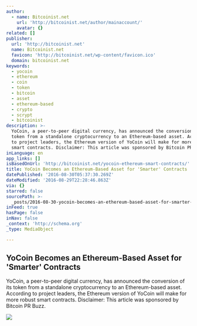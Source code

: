 ```yaml
---
author:
  - name: Bitcoinist.net
    url: 'http://bitcoinist.net/author/mainaccount/'
    avatar: {}
related: []
publisher:
  url: 'http://bitcoinist.net'
  name: Bitcoinist.net
  favicon: 'http://bitcoinist.net/wp-content/favicon.ico'
  domain: bitcoinist.net
keywords:
  - yocoin
  - ethereum
  - coin
  - token
  - bitcoin
  - asset
  - ethereum-based
  - crypto
  - scrypt
  - bitcoinist
description: >-
  YoCoin, a peer-to-peer digital currency, has announced the conversion of its
  token from a standalone cryptocurrency to an Ethereum-based asset. According
  to project leaders, the Ethereum version of YoCoin will make for more robust
  smart contracts. Disclaimer: This article was sponsored by Bitcoin PR Buzz.
inLanguage: en
app_links: []
isBasedOnUrl: 'http://bitcoinist.net/yocoin-ethereum-smart-contracts/'
title: YoCoin Becomes an Ethereum-Based Asset for 'Smarter' Contracts
datePublished: '2016-08-30T05:37:30.269Z'
dateModified: '2016-08-29T22:28:46.863Z'
via: {}
starred: false
sourcePath: >-
  _posts/2016-08-30-yocoin-becomes-an-ethereum-based-asset-for-smarter-contrac.md
inFeed: true
hasPage: false
inNav: false
_context: 'http://schema.org'
_type: MediaObject

---
```

<article style=""><h1>YoCoin Becomes an Ethereum-Based Asset for 'Smarter' Contracts</h1><p>YoCoin, a peer-to-peer digital currency, has announced the conversion of its token from a standalone cryptocurrency to an Ethereum-based asset. According to project leaders, the Ethereum version of YoCoin will make for more robust smart contracts. Disclaimer: This article was sponsored by Bitcoin PR Buzz.</p><img src="http://bitcoinist.net/wp-content/uploads/2016/08/YoCoin-Ethereum-PR-Buzz-cover.png" /></article>